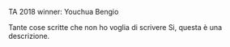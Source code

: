 TA 2018 winner: Youchua Bengio

Tante cose scritte che non ho voglia di scrivere
Si, questa è una descrizione.